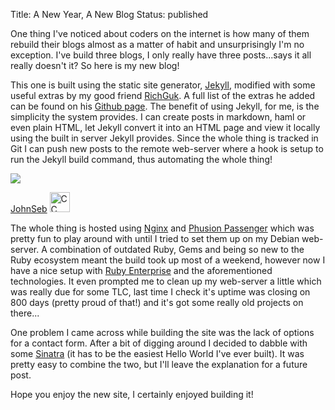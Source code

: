 Title: A New Year, A New Blog
Status: published

One thing I've noticed about coders on the internet is how many of them rebuild their blogs almost as a matter of habit and unsurprisingly I'm no exception. I've build three blogs, I only really have three posts...says it all really doesn't it? So here is my new blog!

This one is built using the static site generator, [Jekyll](http://github.com/mojombo/jekyll), modified with some useful extras by my good friend [RichGuk](http://26smiles.com). A full list of the extras he added can be found on his [Github page](http://github.com/richguk/jekyll). The benefit of using Jekyll, for me, is the simplicity the system provides. I can create posts in markdown, haml or even plain HTML, let Jekyll convert it into an HTML page and view it locally using the built in server Jekyll provides. Since the whole thing is tracked in Git I can push new posts to the remote web-server where a hook is setup to run the Jekyll build command, thus automating the whole thing!

<div class="pull-right photo">
  <img src="http://farm1.static.flickr.com/2/3425464_068a1e6124_m_d.jpg">
  <p class="photo">
    <a href="http://www.flickr.com/photos/johnseb/3425464/">JohnSeb</a>
    <img class="pull-right" src="/theme/images/cc.png" style="width:32px" title="Creative Commons Icon" alt="CC">
  </p>
</div>

The whole thing is hosted using [Nginx](http://nginx.org/) and [Phusion Passenger](http://www.modrails.com/) which was pretty fun to play around with until I tried to set them up on my Debian web-server. A combination of outdated Ruby, Gems and being so new to the Ruby ecosystem meant the build took up most of a weekend, however now I have a nice setup with [Ruby Enterprise](http://www.rubyenterpriseedition.com/) and the aforementioned technologies. It even prompted me to clean up my web-server a little which was really due for some TLC, last time I check it's uptime was closing on 800 days (pretty proud of that!) and it's got some really old projects on there...

One problem I came across while building the site was the lack of options for a contact form. After a bit of digging around I decided to dabble with some [Sinatra](http://www.sinatrarb.com/) (it has to be the easiest Hello World I've ever built). It was pretty easy to combine the two, but I'll leave the explanation for a future post.

Hope you enjoy the new site, I certainly enjoyed building it!
